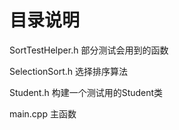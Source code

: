 # 目录说明

SortTestHelper.h  部分测试会用到的函数

SelectionSort.h  选择排序算法

Student.h  构建一个测试用的Student类

main.cpp  主函数

